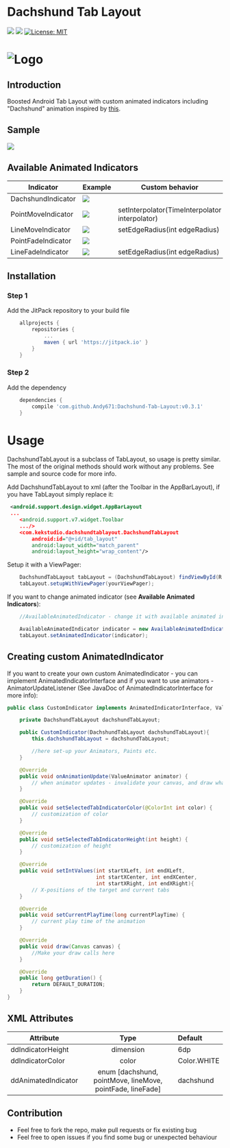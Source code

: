 # Dachshund Tab Layout
[![](https://img.shields.io/badge/minSDK-15-brightgreen.svg)](https://developer.android.com/training/basics/supporting-devices/platforms.html)
[![](https://jitpack.io/v/Andy671/Dachshund-Tab-Layout.svg)](https://jitpack.io/#Andy671/Dachshund-Tab-Layout)
[![License: MIT](https://img.shields.io/badge/License-MIT-blue.svg)](https://opensource.org/licenses/MIT)

# ![Logo](https://raw.githubusercontent.com/Andy671/Dachshund-Tab-Layout/master/dachshund_logo.png)

## Introduction
Boosted Android Tab Layout with custom animated indicators including "Dachshund" animation inspired by [this](https://material.uplabs.com/posts/tab-interaction).

## Sample
![](http://i.giphy.com/1VVYHwT4OFf6U.gif)

## Available Animated Indicators
| Indicator         	|  Example | Custom behavior |
|--------------------- 	|--------------------------------| ----- |
| DachshundIndicator 	| ![](http://i.giphy.com/115nZIzHqsDpcI.gif) | |
| PointMoveIndicator	|![](http://i.giphy.com/yK9y4NcPH7wNa.gif)  | setInterpolator(TimeInterpolator interpolator) |
| LineMoveIndicator 	| ![](http://i.giphy.com/rzvsTmlUOod0I.gif) | setEdgeRadius(int edgeRadius)|
| PointFadeIndicator	| ![](http://i.giphy.com/nQZYOyfYH7gJy.gif)  | |
| LineFadeIndicator 	| ![](http://i.giphy.com/PHUmWmrM0O7YI.gif) | setEdgeRadius(int edgeRadius)|

###

## Installation

### Step 1
Add the JitPack repository to your build file
```gradle
	allprojects {
		repositories {
			...
			maven { url 'https://jitpack.io' }
		}
	}
```

### Step 2
Add the dependency
```gradle
	dependencies {
		compile 'com.github.Andy671:Dachshund-Tab-Layout:v0.3.1'
	}
```

# Usage
DachshundTabLayout is a subclass of TabLayout, so usage is pretty similar. The most of the original methods should work without any problems. See sample and source code for more info.

Add DachshundTabLayout to xml (after the Toolbar in the AppBarLayout), if you have TabLayout simply replace it:
```xml
 <android.support.design.widget.AppBarLayout
 ...
	<android.support.v7.widget.Toolbar           
	.../>
	<com.kekstudio.dachshundtablayout.DachshundTabLayout
		android:id="@+id/tab_layout"
		android:layout_width="match_parent"
		android:layout_height="wrap_content"/>
```

Setup it with a ViewPager:
```java
	DachshundTabLayout tabLayout = (DachshundTabLayout) findViewById(R.id.tab_layout);
	tabLayout.setupWithViewPager(yourViewPager);
```

If you want to change animated indicator (see **Available Animated Indicators**):
```java
	//AvailableAnimatedIndicator - change it with available animated indicator

	AvailableAnimatedIndicator indicator = new AvailableAnimatedIndicator(tabLayout);
	tabLayout.setAnimatedIndicator(indicator);
```
## Creating custom AnimatedIndicator
If you want to create your own custom AnimatedIndicator - you can implement AnimatedIndicatorInterface and if you want to use animators - AnimatorUpdateListener (See JavaDoc of AnimatedIndicatorInterface for more info):
```java
public class CustomIndicator implements AnimatedIndicatorInterface, ValueAnimator.AnimatorUpdateListener {

    private DachshundTabLayout dachshundTabLayout;

    public CustomIndicator(DachshundTabLayout dachshundTabLayout){
        this.dachshundTabLayout = dachshundTabLayout;

    	//here set-up your Animators, Paints etc.
    }

    @Override
    public void onAnimationUpdate(ValueAnimator animator) {
    	// when animator updates - invalidate your canvas, and draw what you want.
    }

    @Override
    public void setSelectedTabIndicatorColor(@ColorInt int color) {
        // customization of color
    }

    @Override
    public void setSelectedTabIndicatorHeight(int height) {
        // customization of height
    }

    @Override
    public void setIntValues(int startXLeft, int endXLeft,
                             int startXCenter, int endXCenter,
                             int startXRight, int endXRight){
        // X-positions of the target and current tabs
    }

    @Override
    public void setCurrentPlayTime(long currentPlayTime) {
        // current play time of the animation
    }

    @Override
    public void draw(Canvas canvas) {
        //Make your draw calls here
    }

    @Override
    public long getDuration() {
        return DEFAULT_DURATION;
    }
}
```


## XML Attributes
| Attribute        	| Type                | Default     |
| ----------------------|:-------------------:| :-----------|
| ddIndicatorHeight   	| dimension           | 6dp 	    |
| ddIndicatorColor    	| color               | Color.WHITE |
| ddAnimatedIndicator 	| enum [dachshund, pointMove, lineMove, pointFade, lineFade] | dachshund |

## Contribution
- Feel free to fork the repo, make pull requests or fix existing bug
- Feel free to open issues if you find some bug or unexpected behaviour

